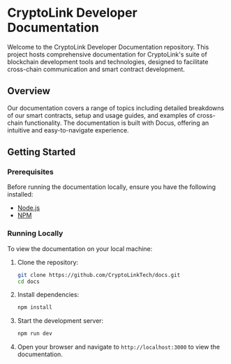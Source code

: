 # CryptoLink Developer Documentation

Welcome to the CryptoLink Developer Documentation repository. This project hosts comprehensive documentation for CryptoLink's suite of blockchain development tools and technologies, designed to facilitate cross-chain communication and smart contract development.

## Overview

Our documentation covers a range of topics including detailed breakdowns of our smart contracts, setup and usage guides, and examples of cross-chain functionality. The documentation is built with Docus, offering an intuitive and easy-to-navigate experience.

## Getting Started

### Prerequisites

Before running the documentation locally, ensure you have the following installed:
- [Node.js](https://nodejs.org/)
- [NPM](https://npmjs.com/)

### Running Locally

To view the documentation on your local machine:

1. Clone the repository:
   ```bash
   git clone https://github.com/CryptoLinkTech/docs.git
   cd docs
   ```

2. Install dependencies:
   ```bash
   npm install
   ```

3. Start the development server:
   ```bash
   npm run dev
   ```

4. Open your browser and navigate to `http://localhost:3000` to view the documentation.

